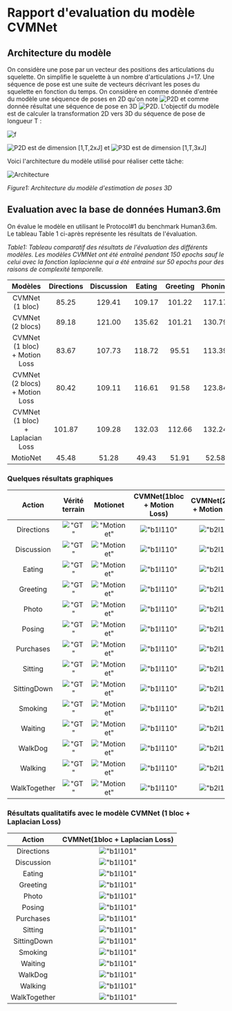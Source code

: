 # Rapport d'evaluation du modèle CVMNet

## Architecture du modèle
On considère une pose par un vecteur des positions des articulations du squelette. On simplifie le squelette à un nombre d'articulations J=17.
Une séquence de pose est une suite de vecteurs décrivant les poses du squelette en fonction du temps. On considère en comme donnée d'entrée du modèle une séquence de poses en 2D qu'on note ![P2D](https://render.githubusercontent.com/render/math?math=P_{2D}) et comme donnée résultat une séquence de pose en 3D ![P2D](https://render.githubusercontent.com/render/math?math=P_{3D}).
L'objectif du modèle est de calculer la transformation 2D vers 3D du séquence de pose de longueur T :

![f](https://render.githubusercontent.com/render/math?math={P_{3D}=f(P_{2D})})

![P2D](https://render.githubusercontent.com/render/math?math=P_{2D}) est de dimension [1,T,2xJ] et ![P3D](https://render.githubusercontent.com/render/math?math=P_{3D}) est de dimension [1,T,3xJ]

Voici l'architecture du modèle utilisé pour réaliser cette tâche:

![Architecture](./architecture.png)

*Figure1: Architecture du modèle d'estimation de poses 3D*

## Evaluation avec la base de données Human3.6m

On évalue le modèle en utilisant le Protocol#1 du benchmark Human3.6m. Le tableau Table 1 ci-après représente les résultats de l'évaluation.

*Table1: Tableau comparatif des résultats de l'évaluation des différents modèles. Les modèles CVMNet ont été entraîné pendant 150 epochs sauf le celui avec la fonction laplacienne qui a été entrainé sur 50 epochs pour des raisons de complexité temporelle.*

Modèles | Directions | Discussion | Eating | Greeting | Phoning | Photo | Posing | Purchases | Sitting | SittingDown | Smoking | Waiting | WalkDog | Walking | WalkTogether | Average |
:--:|:--:|:--:|:--:|:--:|:--:|:--:|:--:|:--:|:--:|:--:|:--:|:--:|:--:|:--:|:--:|:--:|
CVMNet (1 bloc) | 85.25 | 129.41 | 109.17 | 101.22 | 117.17 | 137.31 | 86.12 | 293.37 | 152.75 | 248.98 | 119.87 | 105.45 | 261.62 | 87.20 | 87.81 | 142.47 |
CVMNet (2 blocs) | 89.18 | 121.00 | 135.62 | 101.21| 130.79 | 137.12 | 85.83 | 226.98 | 191.31 | 261.97 | 133.23 | 103.17 | 218.35 | 83.93 | 86.03 | 141.25 |
CVMNet (1 bloc) + Motion Loss | 83.67 | 107.73 | 118.72 | 95.51 | 113.39 | 131.98 | 82.64 | 221.00 | 148.74 | 232.07 | 113.56 | 95.76 | 195.00 | 85.04 | 83.95 | 127.99 |
CVMNet (2 blocs) + Motion Loss | 80.42 | 109.11 | 116.61 | 91.58 | 123.84 | 127.46 | 83.96 | 169.57 | 162.69 | 224.39 | 120.81 | 97.64 | 175.52 | 84.30 | 84.20 | 124.20 |
CVMNet (1 bloc) + Laplacian Loss | 101.87 | 109.28 | 132.03 | 112.66 | 132.24 | 137.74 | 101.83 | 143.06 | 173.79 | 250.92 | 132.66 | 108.66 | 148.33 | 102.81 | 107.41 | 133.55 |
MotioNet | 45.48 | 51.28 | 49.43 | 51.91 | 52.58 | 66.46 | 50.59 | 48.46 | 55.90 | 64.25 | 53.79 | 52.84 | 58.85 | 49.99 | 48.25 | 53.47 |


### Quelques résultats graphiques
Action | Vérité terrain | Motionet | CVMNet(1bloc + Motion Loss) | CVMNet(2blocs + Motion Loss) |
:-----:|:-----:|:-----:|:-----:|:-----:|
 Directions | !["GT"](./demos/evaluation/gt/S9_Directions_2/demo.gif) | !["Motionet"](./demos/motionet/S9_Directions_2/demo.gif) | !["b1l110"](./demos/evaluation/model_bloc1_loss110/clips/S9_Directions_2/demo.gif) | !["b2l110"](./demos/evaluation/model_bloc2_loss110/clips/S9_Directions_2/demo.gif) |
 Discussion | !["GT"](./demos/evaluation/gt/S9_Discussion%202_2/demo.gif) | !["Motionet"](./demos/motionet/S9_Discussion%202_2/demo.gif) | !["b1l110"](./demos/evaluation/model_bloc1_loss110/clips/S9_Discussion%202_2/demo.gif) | !["b2l110"](./demos/evaluation/model_bloc2_loss110/clips/S9_Discussion%202_2/demo.gif) |
 Eating | !["GT"](./demos/evaluation/gt/S11_Eating_0/demo.gif) | !["Motionet"](./demos/motionet/S11_Eating_0/demo.gif) | !["b1l110"](./demos/evaluation/model_bloc1_loss110/clips/S11_Eating_0/demo.gif) | !["b2l110"](./demos/evaluation/model_bloc2_loss110/clips/S11_Eating_0/demo.gif) |
 Greeting | !["GT"](./demos/evaluation/gt/S9_Greeting%201_0/demo.gif) | !["Motionet"](./demos/motionet/S9_Greeting%201_0/demo.gif) | !["b1l110"](./demos/evaluation/model_bloc1_loss110/clips/S9_Greeting%201_0/demo.gif) | !["b2l110"](./demos/evaluation/model_bloc2_loss110/clips/S9_Greeting%201_0/demo.gif) |
 Photo | !["GT"](./demos/evaluation/gt/S9_Photo_2/demo.gif) | !["Motionet"](./demos/motionet/S9_Photo_2/demo.gif) | !["b1l110"](./demos/evaluation/model_bloc1_loss110/clips/S9_Photo_2/demo.gif) | !["b2l110"](./demos/evaluation/model_bloc2_loss110/clips/S9_Photo_2/demo.gif) |
 Posing | !["GT"](./demos/evaluation/gt/S9_Posing%201_3/demo.gif) | !["Motionet"](./demos/motionet/S9_Posing%201_3/demo.gif) | !["b1l110"](./demos/evaluation/model_bloc1_loss110/clips/S9_Posing%201_3/demo.gif) | !["b2l110"](./demos/evaluation/model_bloc2_loss110/clips/S9_Posing%201_3/demo.gif) |
 Purchases | !["GT"](./demos/evaluation/gt/S11_Purchases_0/demo.gif) | !["Motionet"](./demos/motionet/S11_Purchases_0/demo.gif) | !["b1l110"](./demos/evaluation/model_bloc1_loss110/clips/S11_Purchases_0/demo.gif) | !["b2l110"](./demos/evaluation/model_bloc2_loss110/clips/S11_Purchases_0/demo.gif) |
 Sitting | !["GT"](./demos/evaluation/gt/S11_Sitting_3/demo.gif) | !["Motionet"](./demos/motionet/S11_Sitting_3/demo.gif) | !["b1l110"](./demos/evaluation/model_bloc1_loss110/clips/S11_Sitting_3/demo.gif) | !["b2l110"](./demos/evaluation/model_bloc2_loss110/clips/S11_Sitting_3/demo.gif) |
 SittingDown | !["GT"](./demos/evaluation/gt/S9_SittingDown%201_0/demo.gif) | !["Motionet"](./demos/motionet/S9_SittingDown%201_0/demo.gif) | !["b1l110"](./demos/evaluation/model_bloc1_loss110/clips/S9_SittingDown%201_0/demo.gif) | !["b2l110"](./demos/evaluation/model_bloc2_loss110/clips/S9_SittingDown%201_0/demo.gif) |
 Smoking | !["GT"](./demos/evaluation/gt/S11_Smoking_3/demo.gif) | !["Motionet"](./demos/motionet/S11_Smoking_3/demo.gif) | !["b1l110"](./demos/evaluation/model_bloc1_loss110/clips/S11_Smoking_3/demo.gif) | !["b2l110"](./demos/evaluation/model_bloc2_loss110/clips/S11_Smoking_3/demo.gif) |
 Waiting | !["GT"](./demos/evaluation/gt/S9_Waiting_1/demo.gif) | !["Motionet"](./demos/motionet/S9_Waiting_1/demo.gif) | !["b1l110"](./demos/evaluation/model_bloc1_loss110/clips/S9_Waiting_1/demo.gif) | !["b2l110"](./demos/evaluation/model_bloc2_loss110/clips/S9_Waiting_1/demo.gif) |
 WalkDog | !["GT"](./demos/evaluation/gt/S9_WalkDog_2/demo.gif) | !["Motionet"](./demos/motionet/S9_WalkDog_2/demo.gif) | !["b1l110"](./demos/evaluation/model_bloc1_loss110/clips/S9_WalkDog_2/demo.gif) | !["b2l110"](./demos/evaluation/model_bloc2_loss110/clips/S9_WalkDog_2/demo.gif) |
 Walking | !["GT"](./demos/evaluation/gt/S11_Walking%201_2/demo.gif) | !["Motionet"](./demos/motionet/S11_Walking%201_2/demo.gif) | !["b1l110"](./demos/evaluation/model_bloc1_loss110/clips/S11_Walking%201_2/demo.gif) | !["b2l110"](./demos/evaluation/model_bloc2_loss110/clips/S11_Walking%201_2/demo.gif) |
 WalkTogether | !["GT"](./demos/evaluation/gt/S11_WalkTogether_1/demo.gif) | !["Motionet"](./demos/motionet/S11_WalkTogether_1/demo.gif) | !["b1l110"](./demos/evaluation/model_bloc1_loss110/clips/S11_WalkTogether_1/demo.gif) | !["b2l110"](./demos/evaluation/model_bloc2_loss110/clips/S11_WalkTogether_1/demo.gif) |

### Résultats qualitatifs avec le modèle CVMNet (1 bloc + Laplacian Loss)
Action | CVMNet(1bloc + Laplacian Loss) |
:-----:|:-----:|
 Directions | !["b1l101"](./demos/evaluation/model_bloc1_loss101/clips/S9_Directions_2/demo.gif) |
 Discussion | !["b1l101"](./demos/evaluation/model_bloc1_loss101/clips/S9_Discussion%202_2/demo.gif) |
 Eating | !["b1l101"](./demos/evaluation/model_bloc1_loss101/clips/S11_Eating_0/demo.gif) |
 Greeting | !["b1l101"](./demos/evaluation/model_bloc1_loss101/clips/S9_Greeting%201_0/demo.gif) |
 Photo | !["b1l101"](./demos/evaluation/model_bloc1_loss101/clips/S9_Photo_2/demo.gif) |
 Posing | !["b1l101"](./demos/evaluation/model_bloc1_loss101/clips/S9_Posing%201_3/demo.gif) |
 Purchases | !["b1l101"](./demos/evaluation/model_bloc1_loss101/clips/S11_Purchases_0/demo.gif) |
 Sitting | !["b1l101"](./demos/evaluation/model_bloc1_loss101/clips/S11_Sitting_3/demo.gif) |
 SittingDown | !["b1l101"](./demos/evaluation/model_bloc1_loss101/clips/S9_SittingDown%201_0/demo.gif) |
 Smoking | !["b1l101"](./demos/evaluation/model_bloc1_loss101/clips/S11_Smoking_3/demo.gif) |
 Waiting | !["b1l101"](./demos/evaluation/model_bloc1_loss101/clips/S9_Waiting_1/demo.gif) |
 WalkDog | !["b1l101"](./demos/evaluation/model_bloc1_loss101/clips/S9_WalkDog_2/demo.gif) |
 Walking | !["b1l101"](./demos/evaluation/model_bloc1_loss101/clips/S11_Walking%201_2/demo.gif) |
 WalkTogether | !["b1l101"](./demos/evaluation/model_bloc1_loss101/clips/S11_WalkTogether_1/demo.gif) |